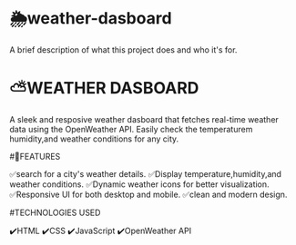 # 🌦weather-dasboard

A brief description of what this project does and who it's for.

# ⛅️WEATHER DASBOARD
A sleek and resposive weather dasboard that fetches real-time weather data using the OpenWeather API. Easily check the temperaturem humidity,and weather conditions for any city.

#🌌FEATURES

✅️search for a city's weather details.
✅️Display temperature,humidity,and weather conditions.
✅️Dynamic weather icons for better visualization.
✅️Responsive UI for both desktop and mobile.
✅️clean and modern design.

#TECHNOLOGIES USED

✔️HTML
✔️CSS
✔️JavaScript
✔️OpenWeather API
